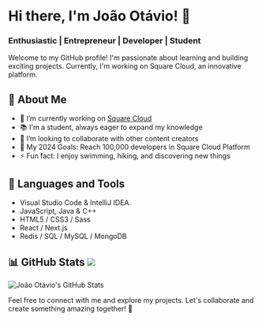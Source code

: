 # Hi there, I'm João Otávio! 👋
### Enthusiastic | Entrepreneur | Developer | Student

Welcome to my GitHub profile! I'm passionate about learning and building exciting projects. Currently, I'm working on Square Cloud, an innovative platform. 

## 🌱 About Me
- 🔭 I’m currently working on [Square Cloud](https://squarecloud.app)
- 📚 I'm a student, always eager to expand my knowledge
- 👯 I’m looking to collaborate with other content creators
- 🎯 My 2024 Goals: Reach 100,000 developers in Square Cloud Platform
- ⚡ Fun fact: I enjoy swimming, hiking, and discovering new things

## 🚀 Languages and Tools
- Visual Studio Code & IntelliJ IDEA.
- JavaScript, Java & C++
- HTML5 / CSS3 / Sass
- React / Next.js
- Redis / SQL / MySQL / MongoDB

## 📊 GitHub Stats ![](https://komarev.com/ghpvc/?username=JoaoOtavioS&label=PROFILE+VIEWS)
![João Otávio's GitHub Stats](https://github-readme-stats.vercel.app/api?username=joaootavios&show_icons=true&hide_border=true)

Feel free to connect with me and explore my projects. Let's collaborate and create something amazing together! 🤝
